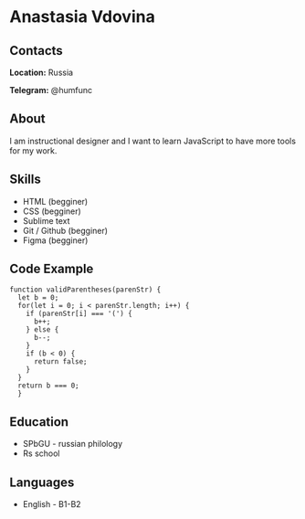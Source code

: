 # Anastasia Vdovina
## Contacts
__Location:__ Russia

__Telegram:__ @humfunc
## About
I am instructional designer and I want to learn JavaScript to have more tools for my work. 
## Skills
* HTML (begginer)
* CSS  (begginer)
* Sublime text
* Git / Github (begginer)
* Figma (begginer)
## Code Example
```
function validParentheses(parenStr) {
  let b = 0;
  for(let i = 0; i < parenStr.length; i++) {
    if (parenStr[i] === '(') {
      b++;
    } else {
      b--;
    }
    if (b < 0) {
      return false;
    }
  }
  return b === 0;
  }
```
## Education
* SPbGU - russian philology
* Rs school
## Languages
* English - B1-B2
